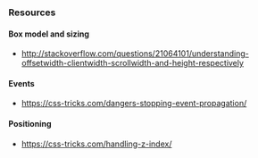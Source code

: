 ### Resources

#### Box model and sizing
* http://stackoverflow.com/questions/21064101/understanding-offsetwidth-clientwidth-scrollwidth-and-height-respectively

#### Events
* https://css-tricks.com/dangers-stopping-event-propagation/

#### Positioning
* https://css-tricks.com/handling-z-index/
